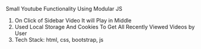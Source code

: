 Small Youtube Functionality Using Modular JS
1. On Click of Sidebar Video It will Play in Middle
2. Used Local Storage And Cookies To Get All Recently Viewed Videos by User
3. Tech Stack: html, css, bootstrap, js